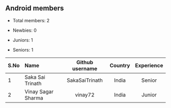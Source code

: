 ## Android members

-   Total members: 2

-   Newbies: 0
-   Juniors: 1
-   Seniors: 1

| S.No | Name               | Github username | Country | Experience |
| :--- | :----------------- | :-------------: | :-----: | :--------: |
| 1    | Saka Sai Trinath   | SakaSaiTrinath  |  India  |   Senior   |
| 2    | Vinay Sagar Sharma |     vinay72     |  India  |   Junior   |

